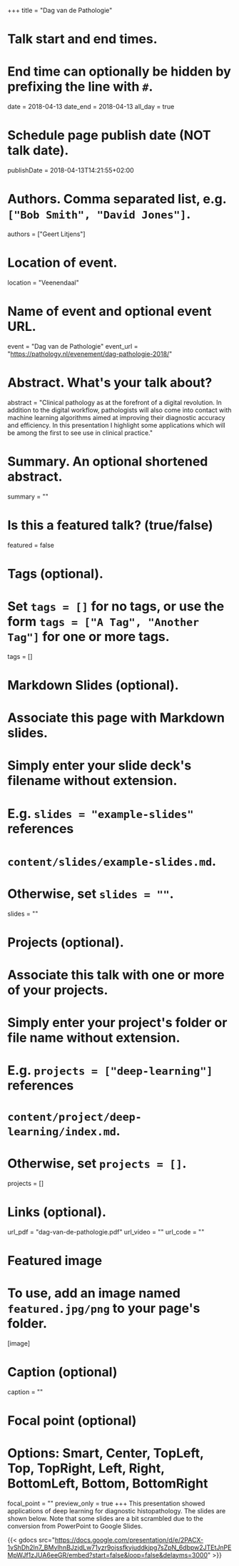 +++
title = "Dag van de Pathologie"

# Talk start and end times.
#   End time can optionally be hidden by prefixing the line with `#`.
date = 2018-04-13
date_end = 2018-04-13
all_day = true

# Schedule page publish date (NOT talk date).
publishDate = 2018-04-13T14:21:55+02:00

# Authors. Comma separated list, e.g. `["Bob Smith", "David Jones"]`.
authors = ["Geert Litjens"]

# Location of event.
location = "Veenendaal"

# Name of event and optional event URL.
event = "Dag van de Pathologie"
event_url = "https://pathology.nl/evenement/dag-pathologie-2018/"

# Abstract. What's your talk about?
abstract = "Clinical pathology as at the forefront of a digital revolution. In addition to the digital workflow, pathologists will also come into contact with machine learning algorithms aimed at improving their diagnostic accuracy and efficiency. In this presentation I highlight some applications which will be among the first to see use in clinical practice."

# Summary. An optional shortened abstract.
summary = ""

# Is this a featured talk? (true/false)
featured = false

# Tags (optional).
#   Set `tags = []` for no tags, or use the form `tags = ["A Tag", "Another Tag"]` for one or more tags.
tags = []

# Markdown Slides (optional).
#   Associate this page with Markdown slides.
#   Simply enter your slide deck's filename without extension.
#   E.g. `slides = "example-slides"` references 
#   `content/slides/example-slides.md`.
#   Otherwise, set `slides = ""`.
slides = ""

# Projects (optional).
#   Associate this talk with one or more of your projects.
#   Simply enter your project's folder or file name without extension.
#   E.g. `projects = ["deep-learning"]` references 
#   `content/project/deep-learning/index.md`.
#   Otherwise, set `projects = []`.
projects = []

# Links (optional).
url_pdf = "dag-van-de-pathologie.pdf"
url_video = ""
url_code = ""

# Featured image
# To use, add an image named `featured.jpg/png` to your page's folder. 
[image]
  # Caption (optional)
  caption = ""

  # Focal point (optional)
  # Options: Smart, Center, TopLeft, Top, TopRight, Left, Right, BottomLeft, Bottom, BottomRight
  focal_point = ""
  preview_only = true
+++
This presentation showed applications of deep learning for diagnostic histopathology. The slides are shown below. Note that some slides are a bit scrambled due to the conversion from PowerPoint to Google Slides.

{{< gdocs src="https://docs.google.com/presentation/d/e/2PACX-1vShDh2ln7_BMyIhnBJzjdLw71yzr9ojssfkyiuddkjpg7sZpN_6dbpw2JTEtJnPEMpWJf1zJUA6eeGR/embed?start=false&loop=false&delayms=3000" >}}